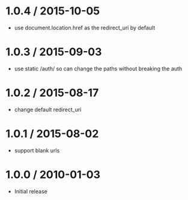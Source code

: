 
1.0.4 / 2015-10-05
==================

  * use document.location.href as the redirect_uri by default

1.0.3 / 2015-09-03
==================

  * use static /auth/ so can change the paths without breaking the auth

1.0.2 / 2015-08-17
==================

  * change default redirect_uri

1.0.1 / 2015-08-02
==================

* support blank urls

1.0.0 / 2010-01-03
==================

  * Initial release
